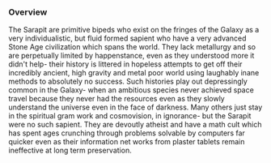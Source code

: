 
### Overview

The Sarapit are primitive bipeds who exist on the fringes of the Galaxy as a very individualistic, but fluid formed sapient who have a very advanced Stone Age civilization which spans the world.  They lack metallurgy and so are perpetually limited by happenstance, even as they understood more it didn't help- their history is littered in hopeless attempts to get off their incredibly ancient, high gravity and metal poor world using laughably inane methods to absolutely no success.  Such histories play out depressingly common in the Galaxy- when an ambitious species never achieved space travel because they never had the resources even as they slowly understand the universe even in the face of darkness.  Many others just stay in the spiritual gram work and cosmovision, in ignorance- but the Sarapit were no such sapient.  They are devoutly atheist and have a math cult which has spent ages crunching through problems solvable by computers far quicker even as their information net works from plaster tablets remain ineffective at long term preservation.  
